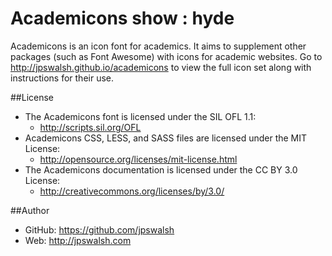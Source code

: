 Academicons
show : hyde
===========
Academicons is an icon font for academics. It aims to supplement other packages (such as Font Awesome) with icons for academic websites. Go to http://jpswalsh.github.io/academicons to view the full icon set along with instructions for their use.

##License
- The Academicons font is licensed under the SIL OFL 1.1:
  - http://scripts.sil.org/OFL
- Academicons CSS, LESS, and SASS files are licensed under the MIT License:
  - http://opensource.org/licenses/mit-license.html
- The Academicons documentation is licensed under the CC BY 3.0 License:
  - http://creativecommons.org/licenses/by/3.0/

##Author
- GitHub: https://github.com/jpswalsh
- Web: http://jpswalsh.com
